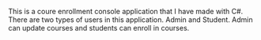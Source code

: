 This is a coure enrollment console application that I have made with C#.
There are two types of users in this application.
Admin and Student. Admin can update courses and students can enroll in courses.
